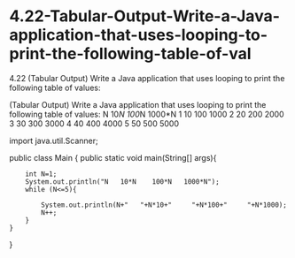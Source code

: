 # 4.22-Tabular-Output-Write-a-Java-application-that-uses-looping-to-print-the-following-table-of-val
4.22 (Tabular Output) Write a Java application that uses looping to print the following table of values:


  (Tabular Output) Write a Java application that uses looping to print the following table of
        values:     N   10*N    100*N   1000*N
                    1   10      100     1000
                    2   20      200     2000
                    3   30      300     3000
                    4   40      400     4000
                    5   50      500     5000
                    
                    
                    
                    
                    
                    
import java.util.Scanner;

public class Main {
    public static void main(String[] args){
     

        int N=1;
        System.out.println("N   10*N    100*N   1000*N");
        while (N<=5){

            System.out.println(N+"   "+N*10+"     "+N*100+"     "+N*1000);
            N++;
        }
    }
}
